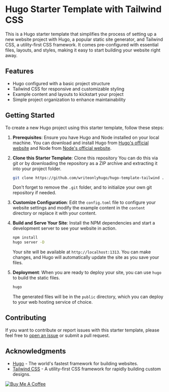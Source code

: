 # Hugo Starter Template with Tailwind CSS

This is a Hugo starter template that simplifies the process of setting up a new
website project with Hugo, a popular static site generator, and Tailwind CSS, a
utility-first CSS framework. It comes pre-configured with essential files,
layouts, and styles, making it easy to start building your website right away.

## Features

- Hugo configured with a basic project structure
- Tailwind CSS for responsive and customizable styling
- Example content and layouts to kickstart your project
- Simple project organization to enhance maintainability

## Getting Started

To create a new Hugo project using this starter template, follow these steps:

1. **Prerequisites**: Ensure you have Hugo and Node installed on your local
   machine. You can download and install Hugo from [Hugo's official
   website](https://gohugo.io/getting-started/installing/) and Node from
   [Node's official website](https://nodejs.org/).

3. **Clone this Starter Template**: Clone this repository You can do this via
   git or by downloading the repository as a ZIP archive and extracting it into
   your project folder.

   ```bash
   git clone https://github.com/writeonlyhugo/hugo-template-tailwind .
   ```
   
   Don't forget to remove the `.git` folder, and to initialize your own git
   repository if needed.

5. **Customize Configuration**: Edit the `config.toml` file to configure your
   website settings and modify the example content in the `content` directory
   or replace it with your content.

6. **Build and Serve Your Site**: Install the NPM dependencies and start a
   development server to see your website in action.

   ```bash
   npm install
   hugo server -D
   ```

   Your site will be available at `http://localhost:1313`. You can make
   changes, and Hugo will automatically update the site as you save your files.

7. **Deployment**:
   When you are ready to deploy your site, you can use `hugo` to build the
   static files.

   ```bash
   hugo
   ```

   The generated files will be in the `public` directory, which you can deploy
   to your web hosting service of choice.

## Contributing

If you want to contribute or report issues with this starter template, please
feel free to [open an
issue](https://github.com/writeonlyhugo/hugo-template-tailwind/issues) or submit
a pull request.

## Acknowledgments

- [Hugo](https://gohugo.io/) - The world's fastest framework for building
  websites.
- [Tailwind CSS](https://tailwindcss.com/) - A utility-first CSS framework for
  rapidly building custom designs.

[![Buy Me A Coffee](https://www.buymeacoffee.com/assets/img/custom_images/yellow_img.png)](https://www.buymeacoffee.com/writeonlycode)

